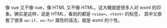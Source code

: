 像 vue 又不像 vue，像 HTML 又不像 HTML。这大概就是很多人对 wxml 的印象。确实是这样，说是 HTML，看到的都是 `<view>`、`<text>` 的标签， 其中又嵌套了很多 `wx:if`、`wx:for` 属性的语法，就是 wxml 的个性。


